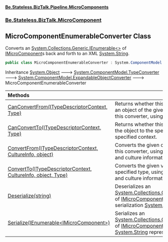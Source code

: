 #### [Be.Stateless.BizTalk.Pipeline.MicroComponents](README.md 'README')
### [Be.Stateless.BizTalk.MicroComponent](Be.Stateless.BizTalk.MicroComponent.md 'Be.Stateless.BizTalk.MicroComponent')

## MicroComponentEnumerableConverter Class

Converts an [System.Collections.Generic.IEnumerable&lt;&gt;](https://docs.microsoft.com/en-us/dotnet/api/System.Collections.Generic.IEnumerable-1 'System.Collections.Generic.IEnumerable`1') of [IMicroComponent](IMicroComponent.md 'Be.Stateless.BizTalk.MicroComponent.IMicroComponent')s back and forth to an XML [System.String](https://docs.microsoft.com/en-us/dotnet/api/System.String 'System.String').

```csharp
public class MicroComponentEnumerableConverter : System.ComponentModel.ExpandableObjectConverter
```

Inheritance [System.Object](https://docs.microsoft.com/en-us/dotnet/api/System.Object 'System.Object') &#129106; [System.ComponentModel.TypeConverter](https://docs.microsoft.com/en-us/dotnet/api/System.ComponentModel.TypeConverter 'System.ComponentModel.TypeConverter') &#129106; [System.ComponentModel.ExpandableObjectConverter](https://docs.microsoft.com/en-us/dotnet/api/System.ComponentModel.ExpandableObjectConverter 'System.ComponentModel.ExpandableObjectConverter') &#129106; MicroComponentEnumerableConverter

| Methods | |
| :--- | :--- |
| [CanConvertFrom(ITypeDescriptorContext, Type)](MicroComponentEnumerableConverter.CanConvertFrom(ITypeDescriptorContext,Type).md 'Be.Stateless.BizTalk.MicroComponent.MicroComponentEnumerableConverter.CanConvertFrom(System.ComponentModel.ITypeDescriptorContext, System.Type)') | Returns whether this converter can convert an object of the given type to the type of this converter, using the specified context. |
| [CanConvertTo(ITypeDescriptorContext, Type)](MicroComponentEnumerableConverter.CanConvertTo(ITypeDescriptorContext,Type).md 'Be.Stateless.BizTalk.MicroComponent.MicroComponentEnumerableConverter.CanConvertTo(System.ComponentModel.ITypeDescriptorContext, System.Type)') | Returns whether this converter can convert the object to the specified type, using the specified context. |
| [ConvertFrom(ITypeDescriptorContext, CultureInfo, object)](MicroComponentEnumerableConverter.ConvertFrom(ITypeDescriptorContext,CultureInfo,object).md 'Be.Stateless.BizTalk.MicroComponent.MicroComponentEnumerableConverter.ConvertFrom(System.ComponentModel.ITypeDescriptorContext, System.Globalization.CultureInfo, object)') | Converts the given object to the type of this converter, using the specified context and culture information. |
| [ConvertTo(ITypeDescriptorContext, CultureInfo, object, Type)](MicroComponentEnumerableConverter.ConvertTo(ITypeDescriptorContext,CultureInfo,object,Type).md 'Be.Stateless.BizTalk.MicroComponent.MicroComponentEnumerableConverter.ConvertTo(System.ComponentModel.ITypeDescriptorContext, System.Globalization.CultureInfo, object, System.Type)') | Converts the given value object to the specified type, using the specified context and culture information. |
| [Deserialize(string)](MicroComponentEnumerableConverter.Deserialize(string).md 'Be.Stateless.BizTalk.MicroComponent.MicroComponentEnumerableConverter.Deserialize(string)') | Deserializes an [System.Collections.Generic.IEnumerable&lt;&gt;](https://docs.microsoft.com/en-us/dotnet/api/System.Collections.Generic.IEnumerable-1 'System.Collections.Generic.IEnumerable`1') of [IMicroComponent](IMicroComponent.md 'Be.Stateless.BizTalk.MicroComponent.IMicroComponent')s from its XML serialization [System.String](https://docs.microsoft.com/en-us/dotnet/api/System.String 'System.String'). |
| [Serialize(IEnumerable&lt;IMicroComponent&gt;)](MicroComponentEnumerableConverter.Serialize(IEnumerable_IMicroComponent_).md 'Be.Stateless.BizTalk.MicroComponent.MicroComponentEnumerableConverter.Serialize(System.Collections.Generic.IEnumerable<Be.Stateless.BizTalk.MicroComponent.IMicroComponent>)') | Serializes an [System.Collections.Generic.IEnumerable&lt;&gt;](https://docs.microsoft.com/en-us/dotnet/api/System.Collections.Generic.IEnumerable-1 'System.Collections.Generic.IEnumerable`1') of [IMicroComponent](IMicroComponent.md 'Be.Stateless.BizTalk.MicroComponent.IMicroComponent')s to its XML [System.String](https://docs.microsoft.com/en-us/dotnet/api/System.String 'System.String') representation. |
